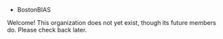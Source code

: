 * BostonBIAS

Welcome!
This organization does not yet exist, though its future members do.
Please check back later.